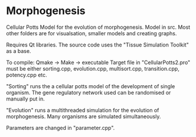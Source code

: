# Morphogenesis
Cellular Potts Model for the evolution of morphogenesis. Model in src. Most other folders are for visualsation, smaller models and creating graphs.

Requires Qt libraries. The source code uses the "Tissue Simulation Toolkit" as a base. 

To compile:
Qmake -> Make -> executable
Target file in "CellularPotts2.pro" must be either sorting.cpp, evolution.cpp, multisort.cpp, transition.cpp, potency.cpp etc. 

"Sorting" runs the a cellular potts model of the development of single organism. The gene regulatory network used
can be randomised or manually put in.

"Evolution" runs a multithreaded simulation for the evolution of morphogenesis.
Many organisms are simulated simultaneously. 

Parameters are changed in "parameter.cpp".





